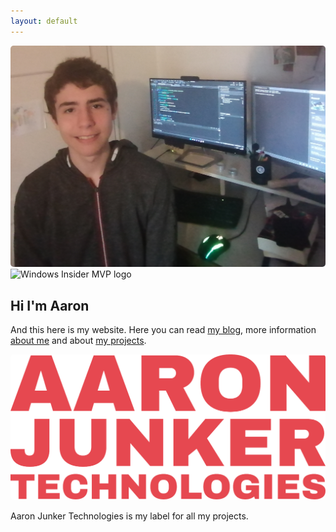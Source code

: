 ```yaml
---
layout: default
---
```


<img style="border-radius: 5px;" alt="Picture of myself sitting in front of a PC" src="/images/profile_large.jpg" />

<img alt="Windows Insider MVP logo" src="https://user-images.githubusercontent.com/58633848/215269154-26657d61-4bc8-4d14-be9d-3299f63afdbe.png" width="10%" />

## Hi I'm Aaron

And this here is my website. Here you can read [my blog](/blog), more information [about me](/about) and about [my projects](/projects).

<img style="border-radius: 5px;" src="/images/logo_large.png" />

Aaron Junker Technologies is my label for all my projects.
